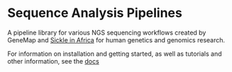 Sequence Analysis Pipelines
===========================

A pipeline library for various NGS sequencing workflows created by GeneMap and [Sickle in Africa](https://www.sickleinafrica.org/) for human genetics and genomics research.

For information on installation and getting started, as well as tutorials and other information, see the [docs](docs/docs/index.md)